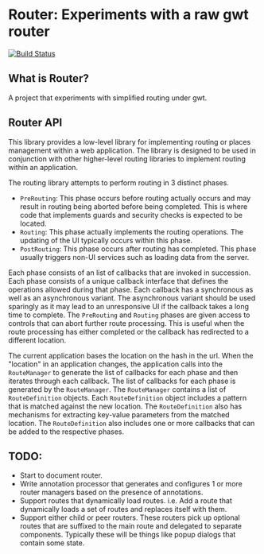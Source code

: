 # Router: Experiments with a raw gwt router

[![Build Status](https://secure.travis-ci.org/realityforge/gwt-router.png?branch=master)](http://travis-ci.org/realityforge/gwt-router)

## What is Router?

A project that experiments with simplified routing under gwt.

## Router API

This library provides a low-level library for implementing routing or places management within
a web application. The library is designed to be used in conjunction with other higher-level
routing libraries to implement routing within an application.

The routing library attempts to perform routing in 3 distinct phases.

* `PreRouting`: This phase occurs before routing actually occurs and may result in routing being
  aborted before being completed. This is where code that implements guards and security checks
  is expected to be located.
* `Routing`: This phase actually implements the routing operations. The updating of the UI typically
  occurs within this phase.
* `PostRouting`: This phase occurs after routing has completed. This phase usually triggers non-UI
  services such as loading data from the server.

Each phase consists of an list of callbacks that are invoked in succession. Each phase consists of
a unique callback interface that defines the operations allowed during that phase. Each callback has a
synchronous as well as an asynchronous variant. The asynchronous variant should be used sparingly
as it may lead to an unresponsive UI if the callback takes a long time to complete. The `PreRouting`
and `Routing` phases are given access to controls that can abort further route processing. This is
useful when the route processing has either completed or the callback has redirected to a different
location.

The current application bases the location on the hash in the url. When the "location" in an application
changes, the application calls into the `RouteManager` to generate the list of callbacks for each phase
and then iterates through each callback. The list of callbacks for each phase is generated by the 
`RouteManager`. The `RouteManager` contains a list of `RouteDefinition` objects. Each `RouteDefinition`
object includes a pattern that is matched against the new location. The `RouteDefinition` also has
mechanisms for extracting key-value parameters from the matched location. The `RouteDefinition` also
includes one or more callbacks that can be added to the respective phases.

## TODO:

* Start to document router.
* Write annotation processor that generates and configures 1 or more router managers based on the presence of annotations.
* Support routes that dynamically load routes. i.e. Add a route that dynamically loads a set of routes and replaces itself with them.
* Support either child or peer routers. These routers pick up optional routes that are suffixed to the main route and delegated to separate components. Typically these will be things like popup dialogs that contain some state. 
